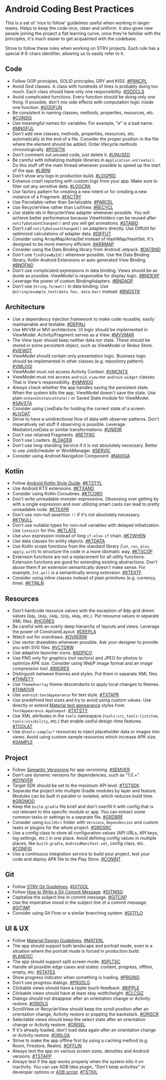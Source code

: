 Android Coding Best Practices
=============================

This is a set of 'nice to follow' guidelines useful when working in larger teams. Helps to keep the code nice, clean and uniform. It also gives new people joining the project a flat learning curve; once they're familiar with the principles, it's much easier to get acquainted with the codebase.

Strive to follow these rules when working on STRV projects. Each rule has a special # 6-chars identifier, allowing us to easily refer to it.

Code
----

- <a name="PRNCPL"></a>Follow OOP principles, SOLID principles, DRY and KISS. [#PRNCPL](#PRNCPL)
- <a name="GODCLS"></a>Avoid God classes. A class with hundreds of lines is probably doing too much. Each class should have only one responsibility. [#GODCLS](#GODCLS)
- <a name="GODFUN"></a>Avoid complicated functions. Every function should be doing only one thing. If possible, don't mix side effects with computation logic inside one function. [#GODFUN](#GODFUN)
- <a name="CONSIS"></a>Be consistent in naming classes, methods, properties, resources, etc. [#CONSIS](#CONSIS)
- <a name="MNGFUL"></a>Use meaningful names for variables. For example, "e" is a bad name. [#MNGFUL](#MNGFUL)
- <a name="POSITN"></a>Don't add new classes, methods, properties, resources, etc. automatically at the end of a file. Consider the proper position in the file where the element should be added. Order lifecycle methods chronologically. [#POSITN](#POSITN)
- <a name="UNUSED"></a>Don't comment out unused code, just delete it. [#UNUSED](#UNUSED)
- <a name="LIBINI"></a>Be careful with initializing multiple libraries in `Application.onCreate()`. Do this stuff off the main thread whenever possible to speed up the start of the app. [#LIBINI](#LIBINI)
- <a name="LOGPRD"></a>Don't show any logs in production build. [#LOGPRD](#LOGPRD)
- <a name="LOGCRA"></a>Enhance crash reporting with custom logs from your app. Make sure to filter out any sensitive data. [#LOGCRA](#LOGCRA)
- <a name="FACTRY"></a>Use factory pattern for creating a new Intent or for creating a new instance of a Fragment. [#FACTRY](#FACTRY)
- <a name="PARCEL"></a>Use Parcelable rather than Serializable. [#PARCEL](#PARCEL)
- <a name="RECYCL"></a>Use RecyclerView rather than ListView. [#RECYCL](#RECYCL)
- <a name="STABID"></a>Use stable ids in RecyclerView adapter whenever possible. You will achieve better performance because ViewHolders can be reused after `notifyDataSetChanged()` and you will get animations. [#STABID](#STABID)
- <a name="DIFFUT"></a>Don't call `notifyDatasetChanged()` on adapters directly. Use DiffUtil for optimized calculations of adapter data. [#DIFFUT](#DIFFUT)
- <a name="ARRMAP"></a>Consider using ArrayMap/ArraySet instead of HashMap/HashSet. It's designed to be more memory efficient. [#ARRMAP](#ARRMAP)
- <a name="DATBND"></a>Consider using the Data Binding library from Android Jetpack. [#DATBND](#DATBND)
- <a name="BNDFND"></a>Don't use `findViewById()` whenever possible. Use the Data Binding library, Kotlin Android Extensions or auto generated View Binding. [#BNDFND](#BNDFND)
- <a name="BNDEXP"></a>Don't use complicated expressions in data binding. Views should be as dumb as possible. ViewModel is responsible for display logic. [#BNDEXP](#BNDEXP)
- <a name="BNDADP"></a>Leverage the power of custom BindingAdapters. [#BNDADP](#BNDADP)
- <a name="BNDSTR"></a>Don't use `String.format()` in data binding. Use `@string/example_text(data.foo, data.bar)` instead. [#BNDSTR](#BNDSTR)

Architecture
------------

- <a name="DEPINJ"></a>Use a dependency injection framework to make code reusable, easily maintainable and testable. [#DEPINJ](#DEPINJ)
- <a name="MVVMAR"></a>Use MVVM or MVI architecture. UI logic should be implemented in ViewModel. Activity/Fragment serves as a View. [#MVVMAR](#MVVMAR)
- <a name="VIEWDT"></a>The View layer should keep neither data nor state. These should be stored in some persistent object, such as ViewModel or Redux Store. [#VIEWDT](#VIEWDT)
- <a name="VMLOGI"></a>ViewModel should contain only presentation logic. Business logic should be implemented in other classes (e.g. repository pattern). [#VMLOGI](#VMLOGI)
- <a name="VMCNTX"></a>ViewModel must not access Activity Context. [#VMCNTX](#VMCNTX)
- <a name="VMWIDG"></a>ViewModel must not access `android.view` nor `android.widget` classes. That is View's responsibility. [#VMWIDG](#VMWIDG)
- <a name="SAVSTA"></a>Always check whether the app handles saving the persistent state. When the system kills the app, ViewModel doesn't save the state. Use plain `onSaveInstanceState()` or Saved State module for ViewModel. [#SAVSTA](#SAVSTA)
- <a name="LIVDAT"></a>Consider using LiveData for holding the current state of a screen. [#LIVDAT](#LIVDAT)
- <a name="UNIDIR"></a>Strive to have a unidirectional flow of data with observer patterns. Don't imperatively set stuff if observing is possible. Leverage MediatorLiveData or similar transformations. [#UNIDIR](#UNIDIR)
- <a name="RETFRG"></a>Don't use retained Fragments. [#RETFRG](#RETFRG)
- <a name="LOADER"></a>Don't use Loaders. [#LOADER](#LOADER)
- <a name="SERVIC"></a>Don't use long-standing Service if it is not absolutely necessary. Better to use JobScheduler or WorkManager. [#SERVIC](#SERVIC)
- <a name="NAVIGA"></a>Consider using Android Navigation Component. [#NAVIGA](#NAVIGA)

Kotlin
------

- <a name="KTSTYL"></a>Follow [Android Kotlin Style Guide](https://developer.android.com/kotlin/style-guide). [#KTSTYL](#KTSTYL)
- <a name="KTXAND"></a>Use Android KTX extensions. [#KTXAND](#KTXAND)
- <a name="KTCORO"></a>Consider using Kotlin Coroutines. [#KTCORO](#KTCORO)
- <a name="KTEXPR"></a>Don't write unreadable monster expressions. Obsessing over getting by with a single expression and over utilizing smart casts can lead to pretty unreadable code. [#KTEXPR](#KTEXPR)
- <a name="KTNULL"></a>Don't use non-null assertion `!!` if it's not absolutely necessary. [#KTNULL](#KTNULL)
- <a name="KTLATE"></a>Don't use nullable types for non-null variables with delayed initialization. Use `lateinit` for this. [#KTLATE](#KTLATE)
- <a name="KTWHEN"></a>Use `when` expression instead of long `if-else-if` chain. [#KTWHEN](#KTWHEN)
- <a name="KTDATA"></a>Use data classes for entity objects. [#KTDATA](#KTDATA)
- <a name="KTSCOP"></a>Use Kotlin scope functions from the standard library (`let`, `run`, `also`, `apply`, `with`) to structure the code in a more idiomatic way. [#KTSCOP](#KTSCOP)
- <a name="KTEXTF"></a>Extension functions are not a replacement for all utility functions. Extension functions are good for extending existing abstractions. Don't abuse them if an extension semantically doesn't make sense. For example, `Int.px()` is a semantically wrong extension. [#KTEXTF](#KTEXTF)
- <a name="KTINLN"></a>Consider using inline classes instead of plain primitives (e.g. currency, time). [#KTINLN](#KTINLN)

Resources
---------

- <a name="HCDRES"></a>Don't hardcode resource values with the exception of 8dp grid dimen values (`8dp`, `16dp`, `24dp`, `32dp`, `48dp`, etc.). Put resource values in separate XML files. [#HCDRES](#HCDRES)
- <a name="DEEPLA"></a>Be careful with an overly deep hierarchy of layouts and views. Leverage the power of ConstraintLayout. [#DEEPLA](#DEEPLA)
- <a name="OVRDRW"></a>Watch out for overdraws. [#OVRDRW](#OVRDRW)
- <a name="VCTDRW"></a>Use vector drawables whenever possible. Ask your designer to provide you with SVG files. [#VCTDRW](#VCTDRW)
- <a name="ADPICO"></a>Use adaptive launcher icons. [#ADPICO](#ADPICO)
- <a name="IMGRES"></a>Use PNG only for graphics (not vectors) and JPEG for photos to optimize APK size. Consider using WebP image format and an image compression tool. [#IMGRES](#IMGRES)
- <a name="THMSTY"></a>Distinguish between themes and styles. Put them in separate XML files. [#THMSTY](#THMSTY)
- <a name="THMOVR"></a>Use `ThemeOverlay` theme descendants to apply local changes to themes. [#THMOVR](#THMOVR)
- <a name="TXTAPR"></a>Use `android:textAppearance` for text style. [#TXTAPR](#TXTAPR)
- <a name="TXTSTY"></a>Use predefined text sizes and try to avoid using custom values. Use directly or extend [Material text appearance](https://material.io/design/typography/the-type-system.html#type-scale) styles from `TextAppearance.AppCompat`. [#TXTSTY](#TXTSTY)
- <a name="TOOLAT"></a>Use XML attributes in the `tools` namespace (`tools:src`, `tools:listitem`, `tools:visibility`, etc.) that enable useful design-time features. [#TOOLAT](#TOOLAT)
- <a name="SAMPLE"></a>Use `@tools:sample/*` resources to inject placeholder data or images into views. Avoid using custom sample resources which increase APK size. [#SAMPLE](#SAMPLE)

Project
-------

- <a name="SEMVER"></a>Follow [Semantic Versioning](http://semver.org/) for app versioning. [#SEMVER](#SEMVER)
- <a name="DYNVER"></a>Don't use dynamic versions for dependencies, such as "1.0.+". [#DYNVER](#DYNVER)
- <a name="TGTSDK"></a>Target SDK should be set to the maximum API level. [#TGTSDK](#TGTSDK)
- <a name="GRDMOD"></a>Separate the project into multiple Gradle modules by layer and feature. Modules can be built in parallel or isolated, which reduces build time. [#GRDMOD](#GRDMOD)
- <a name="GRDBRF"></a>Keep the `build.gradle` file brief and don't overfill it with config that is not relevant to this specific module or app. You can extract some common tasks or settings to a separate file. [#GRDBRF](#GRDBRF)
- <a name="GRDSRC"></a>Consider using `buildSrc` folder with `Versions`, `Dependencies` and custom tasks or plugins for the whole project. [#GRDSRC](#GRDSRC)
- <a name="CONFIG"></a>Use a config class to store all configuration values (API URLs, API keys, log settings, etc.) in one place. Avoid defining config values in multiple places, like `build.gradle`, `AndroidManifest.xml`, config class, etc. [#CONFIG](#CONFIG)
- <a name="CONINT"></a>Use a continuous integration service to build your project, test your code and deploy APK file to the Play Store. [#CONINT](#CONINT)

Git
---

- <a name="GITGDL"></a>Follow [STRV Git Guidelines](https://github.com/strvcom/strv-guidelines/blob/master/git.md). [#GITGDL](#GITGDL)
- <a name="GITMSG"></a>Follow [How to Write a Git Commit Message](http://chris.beams.io/posts/git-commit/). [#GITMSG](#GITMSG)
- <a name="GITCAP"></a>Capitalize the subject line in commit message. [#GITCAP](#GITCAP)
- <a name="GITIMP"></a>Use the imperative mood in the subject line of a commit message. [#GITIMP](#GITIMP)
- <a name="GITFLO"></a>Consider using Git Flow or a similar branching system. [#GITFLO](#GITFLO)

UI & UX
-------

- <a name="MATERL"></a>Follow [Material Design Guidelines](https://material.io/design/). [#MATERL](#MATERL)
- <a name="LANDSC"></a>The app should support both landscape and portrait mode, even in a situation where the portrait mode is forced in production build. [#LANDSC](#LANDSC)
- <a name="SPLTSC"></a>The app should support split screen mode. [#SPLTSC](#SPLTSC)
- <a name="STATES"></a>Handle all possible edge cases and states: content, progress, offline, empty, etc. [#STATES](#STATES)
- <a name="PRGIND"></a>Show progress indicator when something is loading. [#PRGIND](#PRGIND)
- <a name="PRGDLG"></a>Don't use progress dialogs. [#PRGDLG](#PRGDLG)
- <a name="RIPPLE"></a>Clickable views should have a ripple touch feedback. [#RIPPLE](#RIPPLE)
- <a name="CLCSIZ"></a>Clickable views should have at least `48dp` width/height. [#CLCSIZ](#CLCSIZ)
- <a name="ORIDLG"></a>Dialogs should not disappear after an orientation change or Activity restore. [#ORIDLG](#ORIDLG)
- <a name="ORISCR"></a>ScrollView or RecyclerView should keep the scroll position after an orientation change, Activity restore or popping the backstack. [#ORISCR](#ORISCR)
- <a name="ORISEL"></a>Selectable views should keep the select state after an orientation change or Activity restore. [#ORISEL](#ORISEL)
- <a name="ORILOA"></a>If it's already loaded, don't load data again after an orientation change or Activity restore. [#ORILOA](#ORILOA)
- <a name="OFFLIN"></a>Strive to make the app offline first by using a caching method (e.g. Room, Firestore, Realm). [#OFFLIN](#OFFLIN)
- <a name="TSTAPP"></a>Always test the app on various screen sizes, densities and Android versions. [#TSTAPP](#TSTAPP)
- <a name="TSTKIL"></a>Always test if the app works properly when the system kills it on inactivity. You can use ADB Idea plugin, "Don't keep activities" in developer options or [ADB script](https://gist.github.com/mlykotom/18d48ec6cc75f935ed7658867cedad5f). [#TSTKIL](#TSTKIL)
